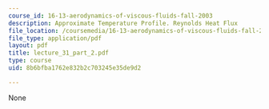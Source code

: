 ```yaml
---
course_id: 16-13-aerodynamics-of-viscous-fluids-fall-2003
description: Approximate Temperature Profile. Reynolds Heat Flux
file_location: /coursemedia/16-13-aerodynamics-of-viscous-fluids-fall-2003/8b6bfba1762e832b2c703245e35de9d2_lecture_31_part_2.pdf
file_type: application/pdf
layout: pdf
title: lecture_31_part_2.pdf
type: course
uid: 8b6bfba1762e832b2c703245e35de9d2

---
```

None